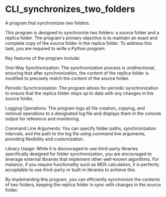 # CLI_synchronizes_two_folders
 A program that synchronizes two folders.


This program is designed to synchronize two folders: a source folder and a replica folder. The program's primary objective is to maintain an exact and complete copy of the source folder in the replica folder. To address this task, you are required to write a Python program.

Key features of the program include:

One-Way Synchronization: The synchronization process is unidirectional, ensuring that after synchronization, the content of the replica folder is modified to precisely match the content of the source folder.

Periodic Synchronization: The program allows for periodic synchronization to ensure that the replica folder stays up to date with any changes in the source folder.

Logging Operations: The program logs all file creation, copying, and removal operations to a designated log file and displays them in the console output for reference and monitoring.

Command Line Arguments: You can specify folder paths, synchronization intervals, and the path to the log file using command line arguments, providing flexibility and customization.

Library Usage: While it is discouraged to use third-party libraries specifically designed for folder synchronization, you are encouraged to leverage external libraries that implement other well-known algorithms. For instance, if you require functionality such as MD5 calculation, it is perfectly acceptable to use third-party or built-in libraries to achieve this.

By implementing this program, you can efficiently synchronize the contents of two folders, keeping the replica folder in sync with changes in the source folder.